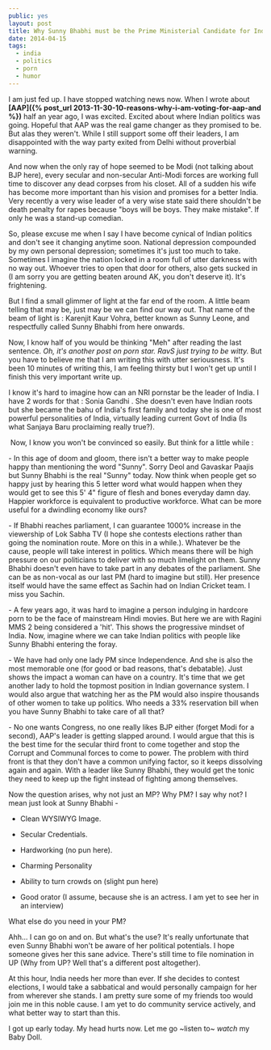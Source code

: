```yaml
---
public: yes
layout: post
title: Why Sunny Bhabhi must be the Prime Ministerial Candidate for India
date: 2014-04-15
tags:
  - india
  - politics
  - porn
  - humor
---
```


I am just fed up. I have stopped watching news now. When I wrote about **[AAP]({% post_url 2013-11-30-10-reasons-why-i-am-voting-for-aap-and %})** half an year ago, I was excited. Excited about where Indian politics was going. Hopeful that AAP was the real game changer as they promised to be. But alas they weren't. While I still support some off their leaders, I am disappointed with the way party exited from Delhi without proverbial warning.

And now when the only ray of hope seemed to be Modi (not talking about BJP here), every secular and non-secular Anti-Modi forces are working full time to discover any dead corpses from his closet. All of a sudden his wife has become more important than his vision and promises for a better India. Very recently a very wise leader of a very wise state said there shouldn't be death penalty for rapes because "boys will be boys. They make mistake". If only he was a stand-up comedian. 

So, please excuse me when I say I have become cynical of Indian politics and don't see it changing anytime soon. National depression compounded by my own personal depression; sometimes it's just too much to take. Sometimes I imagine the nation locked in a room full of utter darkness with no way out. Whoever tries to open that door for others, also gets sucked in (I am sorry you are getting beaten around AK, you don't deserve it). It's frightening.

But I find a small glimmer of light at the far end of the room. A little beam telling that may be, just may be we can find our way out. That name of the beam of light is : Karenjit Kaur Vohra, better known as Sunny Leone, and respectfully called Sunny Bhabhi from here onwards.

Now, I know half of you would be thinking "Meh" after reading the last sentence. _Oh, it's another post on porn star. RavS just trying to be witty._ But you have to believe me that I am writing this with utter seriousness. It's been 10 minutes of writing this, I am feeling thirsty but I won't get up until I finish this very important write up. 

I know it's hard to imagine how can an NRI pornstar be the leader of India. I have 2 words for that : Sonia Gandhi . She doesn't even have Indian roots but she became the bahu of India's first family and today she is one of most powerful personalities of India, virtually leading current Govt of India (Is what Sanjaya Baru proclaiming really true?). 

 Now, I know you won't be convinced so easily. But think for a little while : 

\- In this age of doom and gloom, there isn't a better way to make people happy than mentioning the word "Sunny". Sorry Deol and Gavaskar Paajis but Sunny Bhabhi is the real "Sunny" today. Now think when people get so happy just by hearing this 5 letter word what would happen when they would get to see this 5' 4" figure of flesh and bones everyday damn day. Happier workforce is equivalent to productive workforce. What can be more useful for a dwindling economy like ours?



\- If Bhabhi reaches parliament, I can guarantee 1000% increase in the viewership of Lok Sabha TV (I hope she contests elections rather than going the nomination route. More on this in a while.). Whatever be the cause, people will take interest in politics. Which means there will be high pressure on our politicians to deliver with so much limelight on them. Sunny Bhabhi doesn't even have to take part in any debates of the parliament. She can be as non-vocal as our last PM (hard to imagine but still). Her presence itself would have the same effect as Sachin had on Indian Cricket team. I miss you Sachin.

\- A few years ago, it was hard to imagine a person indulging in hardcore porn to be the face of mainstream Hindi movies. But here we are with Ragini MMS 2 being considered a 'hit'. This shows the progressive mindset of India. Now, imagine where we can take Indian politics with people like Sunny Bhabhi entering the foray.

\- We have had only one lady PM since Independence. And she is also the most memorable one (for good or bad reasons, that's debatable). Just shows the impact a woman can have on a country. It's time that we get another lady to hold the topmost position in Indian governance system. I would also argue that watching her as the PM would also inspire thousands of other women to take up politics. Who needs a 33% reservation bill when you have Sunny Bhabhi to take care of all that?

\- No one wants Congress, no one really likes BJP either (forget Modi for a second), AAP's leader is getting slapped around. I would argue that this is the best time for the secular third front to come together and stop the Corrupt and Communal forces to come to power. The problem with third front is that they don't have a common unifying factor, so it keeps dissolving again and again. With a leader like Sunny Bhabhi, they would get the tonic they need to keep up the fight instead of fighting among themselves. 



Now the question arises, why not just an MP? Why PM? I say why not? I mean just look at Sunny Bhabhi - 

- Clean WYSIWYG Image. 

- Secular Credentials.

- Hardworking (no pun here).

- Charming Personality

- Ability to turn crowds on (slight pun here)

- Good orator (I assume, because she is an actress. I am yet to see her in an interview)

What else do you need in your PM? 

Ahh... I can go on and on. But what's the use? It's really unfortunate that even Sunny Bhabhi won't be aware of her political potentials. I hope someone gives her this sane advice. There's still time to file nomination in UP (Why from UP? Well that's a different post altogether).

At this hour, India needs her more than ever. If she decides to contest elections, I would take a sabbatical and would personally campaign for her from wherever she stands. I am pretty sure some of my friends too would join me in this noble cause. I am yet to do community service actively, and what better way to start than this. 

I got up early today. My head hurts now. Let me go ~listen to~ _watch_ my Baby Doll.
